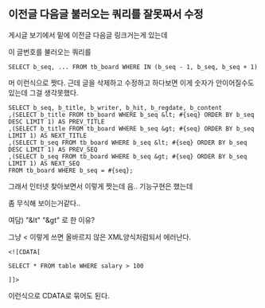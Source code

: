 ## 이전글 다음글 불러오는 쿼리를 잘못짜서 수정

게시글 보기에서 밑에 이전글 다음글 링크거는게 있는데 

이 글번호를 불러오는 쿼리를 

```
SELECT b_seq, ... FROM tb_board WHERE IN (b_seq - 1, b_seq, b_seq + 1)
```

머 이런식으로 짯다. 근데 글을 삭제하고 수정하고 하다보면 이게 숫자가 안이어질수도 있는데 그걸 생각못했다.

```
SELECT b_seq, b_title, b_writer, b_hit, b_regdate, b_content
,(SELECT b_title FROM tb_board WHERE b_seq &lt; #{seq} ORDER BY b_seq DESC LIMIT 1) AS PREV_TITLE
,(SELECT b_title FROM tb_board WHERE b_seq &gt; #{seq} ORDER BY b_seq LIMIT 1) AS NEXT_TITLE
,(SELECT b_seq FROM tb_board WHERE b_seq &lt; #{seq} ORDER BY b_seq DESC LIMIT 1) AS PREV_SEQ
,(SELECT b_seq FROM tb_board WHERE b_seq &gt; #{seq} ORDER BY b_seq LIMIT 1) AS NEXT_SEQ
FROM tb_board WHERE b_seq = #{seq};
```

그래서 인터넷 찾아보면서 이렇게 짯는데 음.. 기능구현은 했는데

좀 무식해 보이는거같다..



여담) "&lt" "&gt" 로 한 이유?

그냥 < 이렇게 쓰면 올바르지 않은 XML양식처럼되서 에러난다.

```
<![CDATA[ 

SELECT * FROM table WHERE salary > 100 

]]>
```

이런식으로 CDATA로 묶어도 된다.